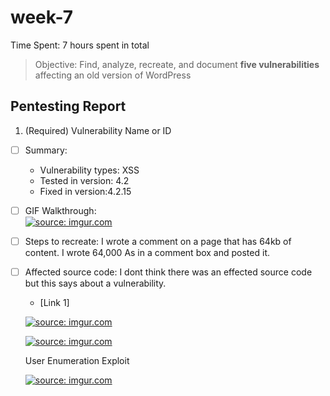 # week-7

Time Spent: 7 hours spent in total

> Objective: Find, analyze, recreate, and document **five vulnerabilities** affecting an old version of WordPress

## Pentesting Report

1. (Required) Vulnerability Name or ID
  - [ ] Summary: 
    - Vulnerability types: XSS
    - Tested in version: 4.2
    - Fixed in version:4.2.15 
     
  - [ ] GIF Walkthrough:  
<a href="https://imgur.com/bbqmO2N"><img src="https://i.imgur.com/bbqmO2N.gif" title="source: imgur.com" /></a>

  - [ ] Steps to recreate: I wrote a comment on a page that has 64kb of content. I wrote 64,000 As in a comment box and posted it. 
  - [ ] Affected source code: I dont think there was an effected source code but this says about a vulnerability.
  
    - [Link 1]
    
    <a href="https://imgur.com/RRTkK6V"><img src="https://i.imgur.com/RRTkK6V.gif" title="source: imgur.com" /></a>
    
    
    
    <a href="https://imgur.com/3q2eYPm"><img src="https://i.imgur.com/3q2eYPm.gif" title="source: imgur.com" /></a>
    
    
    
    User Enumeration Exploit
    
    <a href="https://imgur.com/w8GCqm9"><img src="https://i.imgur.com/w8GCqm9.gif" title="source: imgur.com" /></a>
    
    
